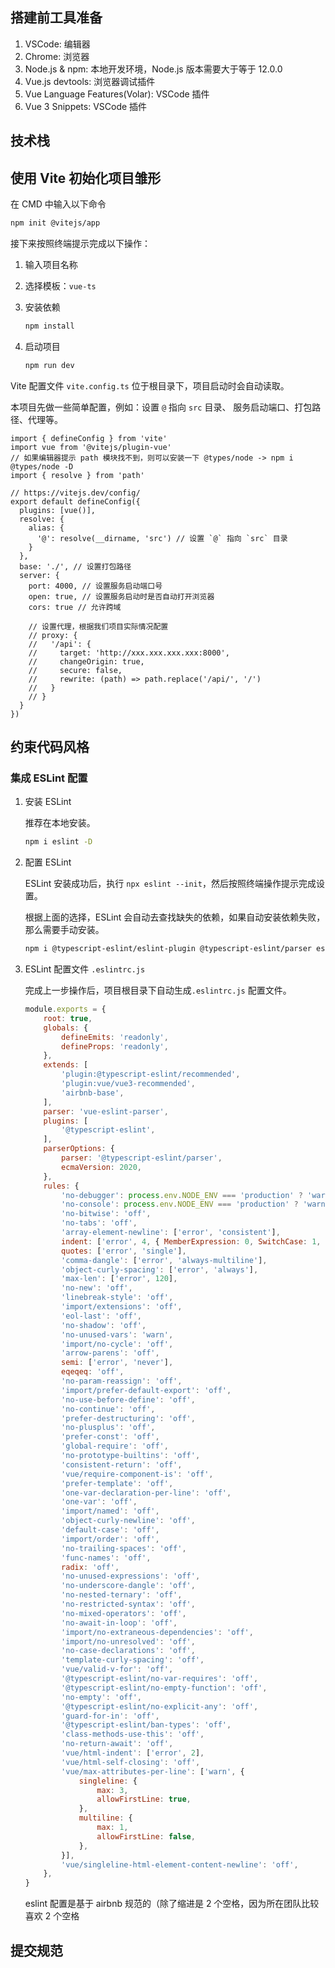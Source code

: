 ## 搭建前工具准备

1. VSCode: 编辑器
2. Chrome: 浏览器
3. Node.js & npm: 本地开发环境，Node.js 版本需要大于等于 12.0.0
4. Vue.js devtools: 浏览器调试插件
5. Vue Language Features(Volar): VSCode 插件
6. Vue 3 Snippets: VSCode 插件

## 技术栈

## 使用 Vite 初始化项目雏形

在 CMD 中输入以下命令

```bash
npm init @vitejs/app
```

接下来按照终端提示完成以下操作：

1. 输入项目名称

2. 选择模板：`vue-ts`

3. 安装依赖

   ```bash
   npm install
   ```

4. 启动项目

   ```bash
   npm run dev
   ```

Vite 配置文件 `vite.config.ts` 位于根目录下，项目启动时会自动读取。

本项目先做一些简单配置，例如：设置 `@` 指向 `src` 目录、 服务启动端口、打包路径、代理等。

```tsx
import { defineConfig } from 'vite'
import vue from '@vitejs/plugin-vue'
// 如果编辑器提示 path 模块找不到，则可以安装一下 @types/node -> npm i @types/node -D
import { resolve } from 'path'

// https://vitejs.dev/config/
export default defineConfig({
  plugins: [vue()],
  resolve: {
    alias: {
      '@': resolve(__dirname, 'src') // 设置 `@` 指向 `src` 目录
    }
  },
  base: './', // 设置打包路径
  server: {
    port: 4000, // 设置服务启动端口号
    open: true, // 设置服务启动时是否自动打开浏览器
    cors: true // 允许跨域

    // 设置代理，根据我们项目实际情况配置
    // proxy: {
    //   '/api': {
    //     target: 'http://xxx.xxx.xxx.xxx:8000',
    //     changeOrigin: true,
    //     secure: false,
    //     rewrite: (path) => path.replace('/api/', '/')
    //   }
    // }
  }
})

```

## 约束代码风格

### 集成 ESLint 配置

1. 安装 ESLint 

   推荐在本地安装。

   ```bash
   npm i eslint -D
   ```

2. 配置 ESLint

   ESLint 安装成功后，执行 `npx eslint --init`，然后按照终端操作提示完成设置。

   根据上面的选择，ESLint 会自动去查找缺失的依赖，如果自动安装依赖失败，那么需要手动安装。

   ```bash
   npm i @typescript-eslint/eslint-plugin @typescript-eslint/parser eslint-config-airbnb-base eslint-plugin-import eslint-plugin-vue -D
   
   ```

3. ESLint 配置文件 `.eslintrc.js`

   完成上一步操作后，项目根目录下自动生成`.eslintrc.js` 配置文件。

   ```js
   module.exports = {
       root: true,
       globals: {
           defineEmits: 'readonly',
           defineProps: 'readonly',
       },
       extends: [
           'plugin:@typescript-eslint/recommended',
           'plugin:vue/vue3-recommended',
           'airbnb-base',      
       ],
       parser: 'vue-eslint-parser',
       plugins: [
           '@typescript-eslint',
       ],
       parserOptions: {
           parser: '@typescript-eslint/parser',
           ecmaVersion: 2020,
       },
       rules: {
           'no-debugger': process.env.NODE_ENV === 'production' ? 'warn' : 'off',
           'no-console': process.env.NODE_ENV === 'production' ? 'warn' : 'off',
           'no-bitwise': 'off',
           'no-tabs': 'off',
           'array-element-newline': ['error', 'consistent'],
           indent: ['error', 4, { MemberExpression: 0, SwitchCase: 1, ignoredNodes: ['TemplateLiteral'] }],
           quotes: ['error', 'single'],
           'comma-dangle': ['error', 'always-multiline'],
           'object-curly-spacing': ['error', 'always'],
           'max-len': ['error', 120],
           'no-new': 'off',
           'linebreak-style': 'off',
           'import/extensions': 'off',
           'eol-last': 'off',
           'no-shadow': 'off',
           'no-unused-vars': 'warn',
           'import/no-cycle': 'off',
           'arrow-parens': 'off',
           semi: ['error', 'never'],
           eqeqeq: 'off',
           'no-param-reassign': 'off',
           'import/prefer-default-export': 'off',
           'no-use-before-define': 'off',
           'no-continue': 'off',
           'prefer-destructuring': 'off',
           'no-plusplus': 'off',
           'prefer-const': 'off',
           'global-require': 'off',
           'no-prototype-builtins': 'off',
           'consistent-return': 'off',
           'vue/require-component-is': 'off',
           'prefer-template': 'off',
           'one-var-declaration-per-line': 'off',
           'one-var': 'off',
           'import/named': 'off',
           'object-curly-newline': 'off',
           'default-case': 'off',
           'import/order': 'off',
           'no-trailing-spaces': 'off',
           'func-names': 'off',
           radix: 'off',
           'no-unused-expressions': 'off',
           'no-underscore-dangle': 'off',
           'no-nested-ternary': 'off',
           'no-restricted-syntax': 'off',
           'no-mixed-operators': 'off',
           'no-await-in-loop': 'off',
           'import/no-extraneous-dependencies': 'off',
           'import/no-unresolved': 'off',
           'no-case-declarations': 'off',
           'template-curly-spacing': 'off',
           'vue/valid-v-for': 'off',
           '@typescript-eslint/no-var-requires': 'off',
           '@typescript-eslint/no-empty-function': 'off',
           'no-empty': 'off',
           '@typescript-eslint/no-explicit-any': 'off',
           'guard-for-in': 'off',
           '@typescript-eslint/ban-types': 'off',
           'class-methods-use-this': 'off',
           'no-return-await': 'off',
           'vue/html-indent': ['error', 2],
           'vue/html-self-closing': 'off',
           'vue/max-attributes-per-line': ['warn', {
               singleline: {
                   max: 3,
                   allowFirstLine: true,
               },      
               multiline: {
                   max: 1,
                   allowFirstLine: false,
               },
           }],
           'vue/singleline-html-element-content-newline': 'off',
       },
   }
   
   ```

   eslint 配置是基于 airbnb 规范的（除了缩进是 2 个空格，因为所在团队比较喜欢 2 个空格

   ### 

## 提交规范

 